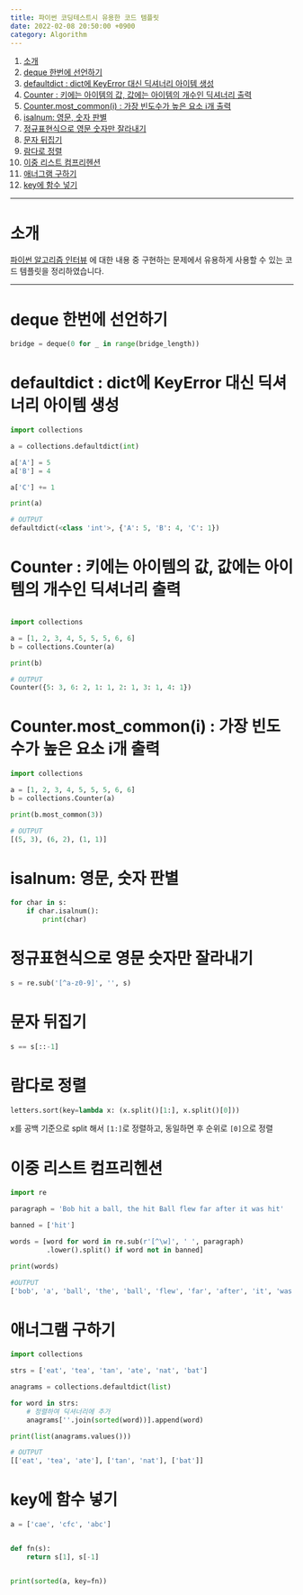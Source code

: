 ```yaml
---
title: 파이썬 코딩테스트시 유용한 코드 템플릿
date: 2022-02-08 20:50:00 +0900
category: Algorithm
---
```



<!-- @import "[TOC]" {cmd="toc" depthFrom=1 depthTo=6 orderedList=true} -->

<!-- code_chunk_output -->

1. [소개](#소개)
2. [deque 한번에 선언하기](#deque-한번에-선언하기)
3. [defaultdict : dict에 KeyError 대신 딕셔너리 아이템 생성](#defaultdict-dict에-keyerror-대신-딕셔너리-아이템-생성)
4. [Counter : 키에는 아이템의 값, 값에는 아이템의 개수인 딕셔너리 출력](#counter-키에는-아이템의-값-값에는-아이템의-개수인-딕셔너리-출력)
5. [Counter.most_common(i) : 가장 빈도수가 높은 요소 i개 출력](#countermost_commoni-가장-빈도수가-높은-요소-i개-출력)
6. [isalnum: 영문, 숫자 판별](#isalnum-영문-숫자-판별)
7. [정규표현식으로 영문 숫자만 잘라내기](#정규표현식으로-영문-숫자만-잘라내기)
8. [문자 뒤집기](#문자-뒤집기)
9. [람다로 정렬](#람다로-정렬)
10. [이중 리스트 컴프리헨션](#이중-리스트-컴프리헨션)
11. [애너그램 구하기](#애너그램-구하기)
12. [key에 함수 넣기](#key에-함수-넣기)

<!-- /code_chunk_output -->

---

# 소개

 [파이썬 알고리즘 인터뷰](http://www.kyobobook.co.kr/product/detailViewKor.laf?mallGb=KOR&ejkGb=KOR&barcode=9791189909178) 에 대한 내용 중 구현하는 문제에서 유용하게 사용할 수 있는 코드 템플릿을 정리하였습니다.

---

# deque 한번에 선언하기

```python
bridge = deque(0 for _ in range(bridge_length))
```

# defaultdict : dict에 KeyError 대신 딕셔너리 아이템 생성

```python
import collections

a = collections.defaultdict(int)

a['A'] = 5
a['B'] = 4

a['C'] += 1

print(a)

# OUTPUT
defaultdict(<class 'int'>, {'A': 5, 'B': 4, 'C': 1})
```

# Counter : 키에는 아이템의 값, 값에는 아이템의 개수인 딕셔너리 출력

```python

import collections

a = [1, 2, 3, 4, 5, 5, 5, 6, 6]
b = collections.Counter(a)

print(b)

# OUTPUT
Counter({5: 3, 6: 2, 1: 1, 2: 1, 3: 1, 4: 1})
```

# Counter.most_common(i) : 가장 빈도수가 높은 요소 i개 출력

```python
import collections

a = [1, 2, 3, 4, 5, 5, 5, 6, 6]
b = collections.Counter(a)

print(b.most_common(3))

# OUTPUT
[(5, 3), (6, 2), (1, 1)]

```

# isalnum: 영문, 숫자 판별

```python
for char in s:
    if char.isalnum():
        print(char)
```

# 정규표현식으로 영문 숫자만 잘라내기

```python
s = re.sub('[^a-z0-9]', '', s)
```

# 문자 뒤집기

```python
s == s[::-1]
```

# 람다로 정렬

```python
letters.sort(key=lambda x: (x.split()[1:], x.split()[0]))
```

x를 공백 기준으로 split 해서 `[1:]`로 정렬하고, 동일하면 후 순위로 `[0]`으로 정렬

# 이중 리스트 컴프리헨션

```python
import re

paragraph = 'Bob hit a ball, the hit Ball flew far after it was hit'

banned = ['hit']

words = [word for word in re.sub(r'[^\w]', ' ', paragraph)
         .lower().split() if word not in banned]

print(words)

#OUTPUT
['bob', 'a', 'ball', 'the', 'ball', 'flew', 'far', 'after', 'it', 'was']

```

# 애너그램 구하기

```python
import collections

strs = ['eat', 'tea', 'tan', 'ate', 'nat', 'bat']

anagrams = collections.defaultdict(list)

for word in strs:
    # 정렬하여 딕셔너리에 추가
    anagrams[''.join(sorted(word))].append(word)

print(list(anagrams.values()))

# OUTPUT
[['eat', 'tea', 'ate'], ['tan', 'nat'], ['bat']]
```

# key에 함수 넣기

```python
a = ['cae', 'cfc', 'abc']


def fn(s):
    return s[1], s[-1]


print(sorted(a, key=fn))

```
